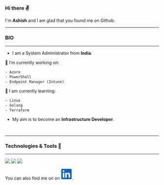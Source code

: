 ### Hi there ✌

I'm **Ashish** and I am glad that you found me on Github.
_____________________________________________________________________________________________________


### BIO
_____________________________________________________________________________________________________

* I am a System Administrator from **India**. 

🔭 I’m currently working on:

    - Azure
    - PowerShell
    - Endpoint Manager (Intune) 

🌱 I am currently learning:

    - Linux
    - Golang
    - Terraform 

* My aim is to become an **Infrastructure Developer**.
<br/>

_____________________________________________________________________________________________________

### Technologies & Tools 🔧
_____________________________________________________________________________________________________

![](https://img.shields.io/badge/Microsoft-Azure-informational?style=flat&logo=<LOGO_NAME>&logoColor=white&color=2bbc8a) ![](https://img.shields.io/badge/Microsoft-Intune-informational?style=flat&logo=<LOGO_NAME>&logoColor=white&color=2bbc8a) ![](https://img.shields.io/badge/Windows-PowerShell-informational?style=flat&logo=<LOGO_NAME>&logoColor=white&color=2bbc8a) 

You can also find me on on [![LinkedIn][1.2]][1].

<!-- Icons -->
[1.2]: https://raw.githubusercontent.com/tomwechsler/tomwechsler/main/Linkedin.PNG (LinkedIn icon without padding)

<!-- Links to your social media accounts -->
[1]: https://www.linkedin.com/in/ashish-arya-70080b39/
